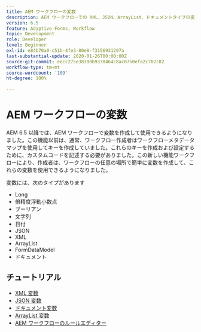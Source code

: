 ```yaml
---
title: AEM ワークフローの変数
description: AEM ワークフローでの XML、JSON、ArrayList、ドキュメントタイプの変数を使用
version: 6.5
feature: Adaptive Forms, Workflow
topic: Development
role: Developer
level: Beginner
exl-id: e84b70a0-c51b-4fe3-80e8-f3156931297a
last-substantial-update: 2020-01-26T00:00:00Z
source-git-commit: eecc275e38390b9330464c8ac0750efa2c702c82
workflow-type: tm+mt
source-wordcount: '109'
ht-degree: 100%

---
```


# AEM ワークフローの変数

AEM 6.5 以降では、AEM ワークフローで変数を作成して使用できるようになりました。この機能以前は、通常、ワークフロー作成者はワークフローメタデータマップを使用してキーを作成していました。これらのキーを作成および設定するために、カスタムコードを記述する必要がありました。この新しい機能ワークフローにより、作成者は、ワークフローの任意の場所で簡単に変数を作成して、これらの変数を使用できるようになりました。

変数には、次のタイプがあります

* Long
* 倍精度浮動小数点
* ブーリアン
* 文字列
* 日付
* JSON
* XML
* ArrayList
* FormDataModel
* ドキュメント

## チュートリアル

* [XML 変数](part1.md)
* [JSON 変数](part2.md)
* [ドキュメント変数](part3.md)
* [ArrayList 変数](part4.md)
* [AEM ワークフローのルールエディター](part5.md)
